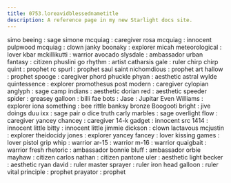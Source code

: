 ```yaml
---
title: 0753.loreavidblessednametitle
description: A reference page in my new Starlight docs site.
---
```

simo beeing : sage
simone mcquiag : caregiver
rosa mcquiag : innocent
pulpwood mcquiag : clown
janky boonaky : explorer
micah meteorological : lover
kbar mckillikutti :  warrior
avocado slysdale : ambassador
urban fantasy : citizen
phuslini go rhythm : artist
catharsis gale : ruler
chirp chirp quint : prophet
rc spurl : prophet
saul saint nichomdious : prophet
art hallow : prophet
spooge : caregiver
phord phuckle phyan : aesthetic
astral wylde quintessence : explorer 
promothesus post modern : caregiver
cylopian anglyph : sage
camp indians : aesthetic
dorian red : aesthetic
speeder spider :
greasey galloon :
billi fae bots : 
Jase :
Jupitar Even Williams : explorer 
iona something :
bee rittle 
banksy bronze Boogooti bright :
jive doings 
duu ixx : sage
pair o dice truth
carly marbles : sage
overlight flow : caregiver 
yancey chancey : caregiver
14-k gadget : innocent
src 1414 : innocent
little bitty : innocent
little jimmie dickson : clown
lactavous mcjustin : explorer
theidocidy jones : explorer
yancey fancey : lover
kissing games : lover
pistol grip whip : warrior 
ar-15 : warrior
m-16 : warrior
quaigbait : warrior
fresh rhetoric : ambassador
bonnie bluff : ambassador
orbie mayhaw : citizen
carlos nathan : citizen
pantone uler : aesthetic
light becker : aesthetic
ryan david : ruler
master sprayer : ruler
iron head galloon : ruler
vital principle : prophet 
prayator : prophet









